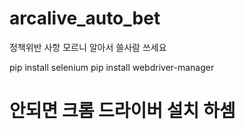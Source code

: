 # arcalive_auto_bet
정책위반 사항 모르니 알아서 쓸사람 쓰세요

pip install selenium
pip install webdriver-manager
# 안되면 크롬 드라이버 설치 하셈 
